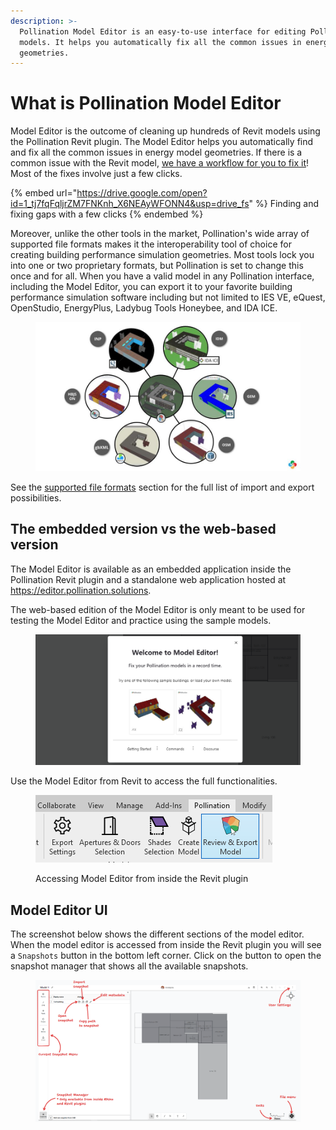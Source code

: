 ```yaml
---
description: >-
  Pollination Model Editor is an easy-to-use interface for editing Pollination
  models. It helps you automatically fix all the common issues in energy model
  geometries.
---
```


# What is Pollination Model Editor

Model Editor is the outcome of cleaning up hundreds of Revit models using the Pollination Revit plugin. The Model Editor helps you automatically find and fix all the common issues in energy model geometries. If there is a common issue with the Revit model, [we have a workflow for you to fix it](workflows.md)! Most of the fixes involve just a few clicks.

{% embed url="https://drive.google.com/open?id=1_tj7fqFqljrZM7FNKnh_X6NEAyWFONN4&usp=drive_fs" %}
Finding and fixing gaps with a few clicks
{% endembed %}

Moreover, unlike the other tools in the market, Pollination's wide array of supported file formats makes it the interoperability tool of choice for creating building performance simulation geometries. Most tools lock you into one or two proprietary formats, but Pollination is set to change this once and for all. When you have a valid model in any Pollination interface, including the Model Editor, you can export it to your favorite building performance simulation software including but not limited to IES VE, eQuest, OpenStudio, EnergyPlus, Ladybug Tools Honeybee, and IDA ICE.

<figure><img src="../.gitbook/assets/Pollination Model Editor - 2024 .jpg" alt="" width="563"><figcaption></figcaption></figure>

See the [supported file formats](supported-file-formats/) section for the full list of import and export possibilities.

## The embedded version vs the web-based version

The Model Editor is available as an embedded application inside the Pollination Revit plugin and a standalone web application hosted at https://editor.pollination.solutions.

The web-based edition of the Model Editor is only meant to be used for testing the Model Editor and practice using the sample models.

<figure><img src="../.gitbook/assets/image (2) (1) (1) (1) (1).png" alt="" width="563"><figcaption></figcaption></figure>

Use the Model Editor from Revit to access the full functionalities.

<figure><img src="../.gitbook/assets/image (169).png" alt=""><figcaption><p>Accessing Model Editor from inside the Revit plugin</p></figcaption></figure>

## Model Editor UI

The screenshot below shows the different sections of the model editor. When the model editor is accessed from inside the Revit plugin you will see a `Snapshots` button in the bottom left corner. Click on the button to open the snapshot manager that shows all the available snapshots.

<figure><img src="../.gitbook/assets/image (1) (1) (1) (1) (1).png" alt=""><figcaption></figcaption></figure>
